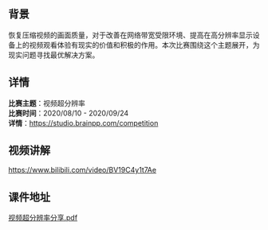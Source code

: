 ## 背景
恢复压缩视频的画面质量，对于改善在网络带宽受限环境、提高在高分辨率显示设备上的视频观看体验有现实的价值和积极的作用。本次比赛围绕这个主题展开，为现实问题寻找最优解决方案。

## 详情
**比赛主题**：视频超分辨率<br/>
**比赛时间**：2020/08/10 - 2020/09/24<br/>
**详情**：https://studio.brainpp.com/competition<br/>

## 视频讲解
https://www.bilibili.com/video/BV19C4y1t7Ae<br/>

## 课件地址
[视频超分辨率分享.pdf](./slides/视频超分辨率分享.pdf)<br/>


